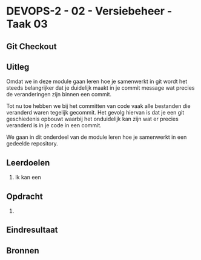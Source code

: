 # DEVOPS-2 - 02 - Versiebeheer - Taak 03

## Git Checkout

## Uitleg

Omdat we in deze module gaan leren hoe je samenwerkt in git wordt het steeds belangrijker dat je duidelijk maakt in je commit message wat precies de veranderingen zijn binnen een commit. 

Tot nu toe hebben we bij het committen van code vaak alle bestanden die veranderd waren tegelijk gecommit. Het gevolg hiervan is dat je een git geschiedenis opbouwt waarbij het onduidelijk kan zijn wat er precies veranderd is in je code in een commit.

We gaan in dit onderdeel van de module leren hoe je samenwerkt in een gedeelde repository. 




## Leerdoelen

1. Ik kan een 

## Opdracht

1.  

## Eindresultaat



## Bronnen